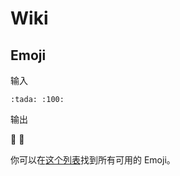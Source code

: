 # Wiki

## Emoji

输入

```
:tada: :100:
```

输出

🎉 💯

你可以在[这个列表](https://github.com/markdown-it/markdown-it-emoji/blob/master/lib/data/full.json)找到所有可用的 Emoji。

